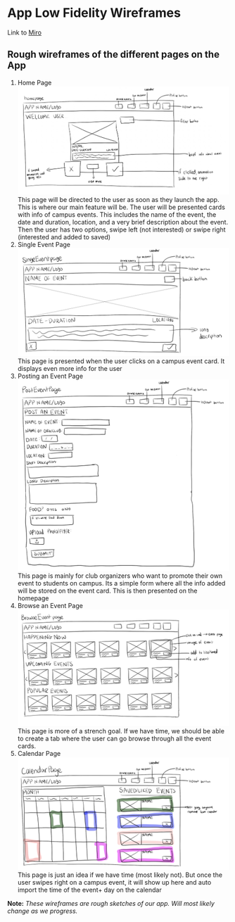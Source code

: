 # App Low Fidelity Wireframes
Link to [Miro](https://miro.com/welcomeonboard/bU8xRUx2TW95dHE1M1JkYVNGbFRPUHhZcVFZQStIQkdmNTdGSVRUby9EbmZsNmx5RGdrMXhqMEVQcXQxMUp1ZVVvUFFJTGZNSytGN1VJY29zbVMyUnlYZXZTWDZTdEZTN2dwOGljZkZJRmV1OVBOSzd3Mm1VOEhUWHJTNG5adHRQdGo1ZEV3bUdPQWRZUHQzSGl6V2NBPT0hdjE=?share_link_id=912521275144)

## Rough wireframes of the different pages on the App
1.  Home Page 
![Screenshot of Homepage LoFi](/specs/assets/homepageLoFi.png)
This page will be directed to the user as soon as they launch the app. This is where our main feature will be. The user will be presented cards with info of campus events. This includes the name of the event, the date and duration, location, and a very brief description about the event. Then the user has two options, swipe left (not interested) or swipe right (interested and added to saved)
2.  Single Event Page 
![Screenshot of SingleEvent LoFi](/specs/assets/singleEventPageLoFi.png)
This page is presented when the user clicks on a campus event card. It displays even more info for the user
3. Posting an Event Page
![Screenshot of PostEvent LoFi](/specs/assets/postEventPageLoFi.png)
This page is mainly for club organizers who want to promote their own event to students on campus. Its a simple form where all the info added will be stored on the event card. This is then presented on the homepage
4. Browse an Event Page
![Screenshot of Browsing an Event Page](/specs/assets/browseEventPageLoFi.png)
This page is more of a strench goal. If we have time, we should be able to create a tab where the user can go browse through all the event cards. 
5. Calendar Page
![Screenshot of Calendar page](/specs/assets/calendarPageLoFi.png)
This page is just an idea if we have time (most likely not). But once the user swipes right on a campus event, it will show up here and auto import the time of the event+ day on the calendar

**Note:** *These wireframes are rough sketches of our app. Will most likely change as we progress.*